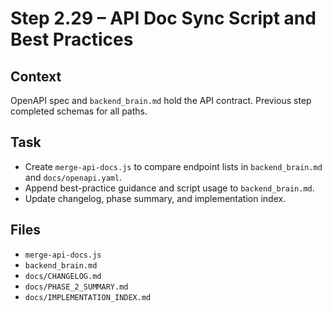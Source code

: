 # Step 2.29 – API Doc Sync Script and Best Practices

## Context
OpenAPI spec and `backend_brain.md` hold the API contract. Previous step completed schemas for all paths.

## Task
- Create `merge-api-docs.js` to compare endpoint lists in `backend_brain.md` and `docs/openapi.yaml`.
- Append best-practice guidance and script usage to `backend_brain.md`.
- Update changelog, phase summary, and implementation index.

## Files
- `merge-api-docs.js`
- `backend_brain.md`
- `docs/CHANGELOG.md`
- `docs/PHASE_2_SUMMARY.md`
- `docs/IMPLEMENTATION_INDEX.md`
